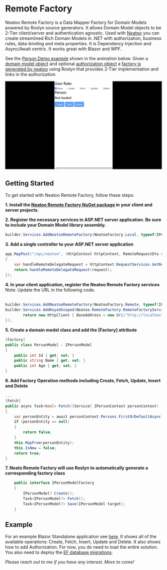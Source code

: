 # Remote Factory
Neatoo Remote Factory is a Data Mapper Factory for Domain Models powered by Roslyn source generators. It allows Domain Model objects to be 2-Tier client/server and authentication agnostic. Used with [Neatoo](https://github.com/NeatooDotNet/Neatoo) you can create streamlined Rich Domain Models in .NET with authorization, business rules, data-binding and meta properties. It is Dependency Injection and Async/Await centric. It works great with Blazor and WPF.

See the [Person Demo example](https://github.com/NeatooDotNet/RemoteFactory/tree/main/src/Examples/Person) shown in the animation below. Given a [domain model object](https://github.com/NeatooDotNet/RemoteFactory/blob/main/src/Examples/Person/Person.DomainModel/PersonModel.cs) and optional [authorization object](https://github.com/NeatooDotNet/RemoteFactory/blob/main/src/Examples/Person/Person.DomainModel/PersonModelAuth.cs) a [factory is generated by neatoo](https://github.com/NeatooDotNet/RemoteFactory/blob/main/src/Examples/Person/Person.DomainModel/Generated/Neatoo.RemoteFactory.FactoryGenerator/Neatoo.RemoteFactory.FactoryGenerator.FactoryGenerator/Person.DomainModel.PersonModelFactory.g.cs) using Roslyn that provides 2-Tier implementation and links in the authorization.

![Person Demo Gif](https://github.com/NeatooDotNet/RemoteFactory/blob/main/RemoteFactory%20Person.gif "Person Demo")

## Getting Started

To get started with Neatoo Remote Factory, follow these steps:

__1. Install the [Neatoo Remote Factory NuGet package](https://www.nuget.org/packages/Neatoo.RemoteFactory) in your client and server projects.__

__2. Register the necessary services in ASP.NET server application. Be sure to include your Domain Model library assembly.__

```csharp
builder.Services.AddNeatooRemoteFactory(NeatooFactory.Local, typeof(IPersonModel).Assembly);
```

__3. Add a single controller to your ASP.NET server application__

```csharp
app.MapPost("/api/neatoo", (HttpContext httpContext, RemoteRequestDto request) =>
{
	var handleRemoteDelegateRequest = httpContext.RequestServices.GetRequiredService<HandleRemoteDelegateRequest>();
	return handleRemoteDelegateRequest(request);
});
```

__4. In your client application, register the Neatoo Remote Factory services__
	Note: Update the URL in the following code.
```csharp

builder.Services.AddNeatooRemoteFactory(NeatooFactory.Remote, typeof(IPersonModel).Assembly);
builder.Services.AddKeyedScoped(Neatoo.RemoteFactory.RemoteFactoryServices.HttpClientKey, (sp, key) => {
		return new HttpClient { BaseAddress = new Uri("http://localhost:5183/") };
});
```


__5. Create a domain model class and add the [Factory] attribute__
```csharp
[Factory]
public class PersonModel : IPersonModel
{
	public int Id { get; set; }
	public string Name { get; set; }
	public int Age { get; set; }
}
```

__6. Add Factory Operation methods including Create, Fetch, Update, Insert and Delete__
```csharp
...
[Fetch]
public async Task<bool> Fetch([Service] IPersonContext personContext)
{
	var personEntity = await personContext.Persons.FirstOrDefaultAsync(x => x.Id == 1);
	if (personEntity == null)
	{
		return false;
	}
	this.MapFrom(personEntity);
	this.IsNew = false;
	return true;
}
```
__7. Neato Remote Factory will use Roslyn to automatically generate a corresponding factory class__

```csharp
    public interface IPersonModelFactory
    {
        IPersonModel? Create();
        Task<IPersonModel?> Fetch();
        Task<IPersonModel?> Save(IPersonModel target);
    }
```

## Example
For an example Blazor Standalone application see [here](https://github.com/NeatooDotNet/RemoteFactory/tree/main/src/Examples/Person).
It shows all of the available operations: Create, Fetch, Insert, Update and Delete.
It also shows how to add Authorization.
For now, you do need to load the entire solution. You also need to deploy the [EF database migrations](https://learn.microsoft.com/en-us/ef/core/managing-schemas/migrations/applying?tabs=dotnet-core-cli#tabpanel_3_dotnet-core-cli). 

_Please reach out to me if you have any interest. More to come!_
